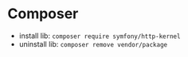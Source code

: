 # Composer

* install lib: `composer require symfony/http-kernel`
* uninstall lib: `composer remove vendor/package`
